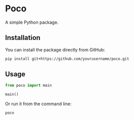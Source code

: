 # Poco

A simple Python package.

## Installation

You can install the package directly from GitHub:

```bash
pip install git+https://github.com/yourusername/poco.git
```

## Usage

```python
from poco import main

main()
```

Or run it from the command line:

```bash
poco
```